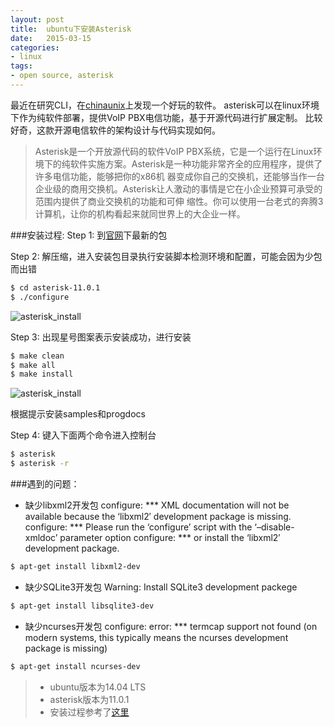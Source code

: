 ```yaml
---
layout: post
title:  ubuntu下安装Asterisk
date:   2015-03-15
categories:
- linux
tags:
- open source, asterisk
---
```


最近在研究CLI，在[chinaunix](http://download.chinaunix.net/download.php?id=44893&ResourceID=566)上发现一个好玩的软件。
asterisk可以在linux环境下作为纯软件部署，提供VoIP PBX电信功能，基于开源代码进行扩展定制。
比较好奇，这款开源电信软件的架构设计与代码实现如何。


> Asterisk是一个开放源代码的软件VoIP PBX系统，它是一个运行在Linux环境下的纯软件实施方案。Asterisk是一种功能非常齐全的应用程序，提供了许多电信功能，能够把你的x86机 器变成你自己的交换机，还能够当作一台企业级的商用交换机。Asterisk让人激动的事情是它在小企业预算可承受的范围内提供了商业交换机的功能和可伸 缩性。你可以使用一台老式的奔腾3计算机，让你的机构看起来就同世界上的大企业一样。

###安装过程:
Step 1: 到[官网](http://www.asterisk.org/downloads)下最新的包

Step 2: 解压缩，进入安装包目录执行安装脚本检测环境和配置，可能会因为少包而出错
```sh
$ cd asterisk-11.0.1
$ ./configure
```
![asterisk_install](http://7wy3wu.com1.z0.glb.clouddn.com/asterisk-11.0.1-install-1.png)

Step 3: 出现星号图案表示安装成功，进行安装
```sh
$ make clean
$ make all
$ make install
```
![asterisk_install](http://7wy3wu.com1.z0.glb.clouddn.com/asterisk-11.0.1-install-2.png)

根据提示安装samples和progdocs

Step 4: 键入下面两个命令进入控制台
```sh
$ asterisk
$ asterisk -r
```

###遇到的问题：

* 缺少libxml2开发包
configure: \*** XML documentation will not be available because the ‘libxml2′ development package is missing.
configure: \*** Please run the ‘configure’ script with the ‘–disable-xmldoc’ parameter option
configure: \*** or install the ‘libxml2′ development package.
```sh
$ apt-get install libxml2-dev
```

* 缺少SQLite3开发包
Warning: Install SQLite3 development packege
```sh
$ apt-get install libsqlite3-dev
```

* 缺少ncurses开发包
configure: error: \*** termcap support not found (on modern systems, this typically means the ncurses development package is missing)
```sh
$ apt-get install ncurses-dev
```

> * ubuntu版本为14.04 LTS
> * asterisk版本为11.0.1
> * 安装过程参考了[这里](http://www.linuxidc.com/Linux/2013-01/78299.htm)

